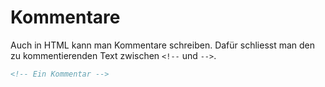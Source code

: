 # Kommentare

<show-structure depth="2" />

Auch in HTML kann man Kommentare schreiben. Dafür schliesst man den zu kommentierenden Text zwischen `<!--` und `-->`.

```HTML
<!-- Ein Kommentar -->
```